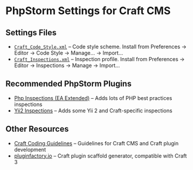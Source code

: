 PhpStorm Settings for Craft CMS
===============================

## Settings Files

- [`Craft_Code_Style.xml`](Craft_Code_Style.xml) – Code style scheme. Install from Preferences → Editor → Code Style → Manage… → Import…
- [`Craft_Inspections.xml`](Craft_Inspections.xml) – Inspection profile. Install from Preferences → Editor → Inspections → Manage → Import…

## Recommended PhpStorm Plugins

- [Php Inspections (EA Extended)](https://plugins.jetbrains.com/idea/plugin/7622-php-inspections-ea-extended-) – Adds lots of PHP best practices inspections
- [Yii2 Inspections](https://plugins.jetbrains.com/idea/plugin/9400-yii2-inspections) – Adds some Yii 2 and Craft-specific inspections

## Other Resources

- [Craft Coding Guidelines](https://github.com/craftcms/docs/blob/master/en/coding-guidelines.md) – Guidelines for Craft CMS and Craft plugin development
- [pluginfactory.io](https://pluginfactory.io/) – Craft plugin scaffold generator, compatible with Craft 3
